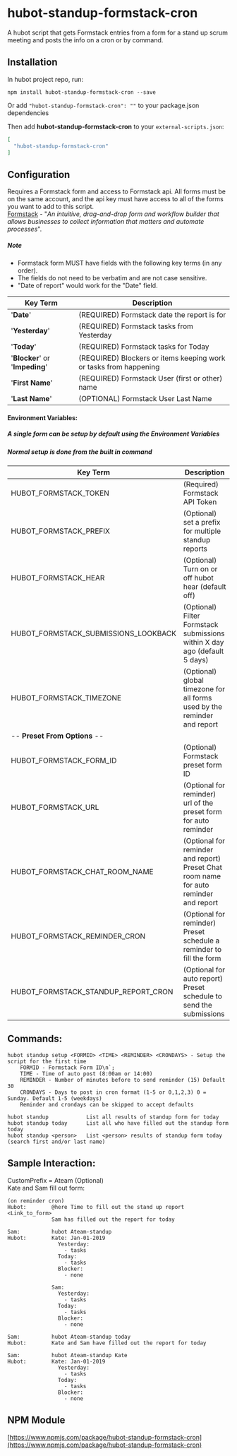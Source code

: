 # hubot-standup-formstack-cron

A hubot script that gets Formstack entries from a form for a stand up scrum meeting and posts the info on a cron or by command.


## Installation

In hubot project repo, run:

```
npm install hubot-standup-formstack-cron --save
```
Or add `"hubot-standup-formstack-cron": ""` to your package.json dependencies

Then add **hubot-standup-formstack-cron** to your `external-scripts.json`:

```json
[
  "hubot-standup-formstack-cron"
]
```

## Configuration

Requires a Formstack form and access to Formstack api. All forms must be on the same account, and the api key must have access to all of the forms you want to add to this script.\
[Formstack](https://www.formstack.com/) - "*An intuitive, drag-and-drop form and workflow builder that allows businesses to collect information that matters and automate processes*".


##### Note
- Formstack form MUST have fields with the following key terms (in any order).
- The fields do not need to be verbatim and are not case sensitive.
- "Date of report" would work for the "Date" field.


| Key Term | Description |
| -------- | ----------- |
| '**Date**' | (REQUIRED) Formstack date the report is for |
| '**Yesterday**' | (REQUIRED) Formstack tasks from Yesterday|
| '**Today**' | (REQUIRED) Formstack tasks for Today |
| '**Blocker**' or '**Impeding**' | (REQUIRED) Blockers or items keeping work or tasks from happening |
| '**First Name**' | (REQUIRED) Formstack User (first or other) name |
| '**Last Name**' | (OPTIONAL) Formstack User Last Name |

#### **Environment Variables:**

##### A single form can be setup by default using the Environment Variables
##### Normal setup is done from the built in command

| Key Term | Description |
| -------- | ----------- |
| HUBOT_FORMSTACK_TOKEN | (Required) Formstack API Token |
| HUBOT_FORMSTACK_PREFIX | (Optional) set a prefix for multiple standup reports |
| HUBOT_FORMSTACK_HEAR | (Optional) Turn on or off hubot hear (default off) |
| HUBOT_FORMSTACK_SUBMISSIONS_LOOKBACK | (Optional) Filter Formstack submissions within X day ago (default 5 days) |
| HUBOT_FORMSTACK_TIMEZONE | (Optional) global timezone for all forms used by the reminder and report |
|-- **Preset From Options** --||
| HUBOT_FORMSTACK_FORM_ID | (Optional) Formstack preset form ID |
| HUBOT_FORMSTACK_URL | (Optional for reminder) url of the preset form for auto reminder |
| HUBOT_FORMSTACK_CHAT_ROOM_NAME | (Optional for reminder and report) Preset Chat room name for auto reminder and report |
| HUBOT_FORMSTACK_REMINDER_CRON | (Optional for reminder) Preset schedule a reminder to fill the form |
| HUBOT_FORMSTACK_STANDUP_REPORT_CRON | (Optional for auto report) Preset schedule to send the submissions |


## Commands:
```
hubot standup setup <FORMID> <TIME> <REMINDER> <CRONDAYS> - Setup the script for the first time
    FORMID - Formstack Form ID\n`;
    TIME - Time of auto post (8:00am or 14:00)
    REMINDER - Number of minutes before to send reminder (15) Default 30
    CRONDAYS - Days to post in cron format (1-5 or 0,1,2,3) 0 = Sunday. Default 1-5 (weekdays)
    Reminder and crondays can be skipped to accept defaults

hubot standup            List all results of standup form for today
hubot standup today      List all who have filled out the standup form today
hubot standup <person>   List <person> results of standup form today (search first and/or last name)
```

## Sample Interaction:


CustomPrefix = Ateam (Optional)\
Kate and Sam fill out form:
```
(on reminder cron)
Hubot:        @here Time to fill out the stand up report <Link_to_form>
              Sam has filled out the report for today

Sam:          hubot Ateam-standup
Hubot:        Kate: Jan-01-2019
                Yesterday:
                  - tasks
                Today:
                  - tasks
                Blocker:
                  - none

              Sam:
                Yesterday:
                  - tasks
                Today:
                  - tasks
                Blocker:
                  - none

Sam:          hubot Ateam-standup today
Hubot:        Kate and Sam have filled out the report for today

Sam:          hubot Ateam-standup Kate
Hubot:        Kate: Jan-01-2019
                Yesterday:
                  - tasks
                Today:
                  - tasks
                Blocker:
                  - none

```

## NPM Module

[https://www.npmjs.com/package/hubot-standup-formstack-cron](https://www.npmjs.com/package/hubot-standup-formstack-cron)

